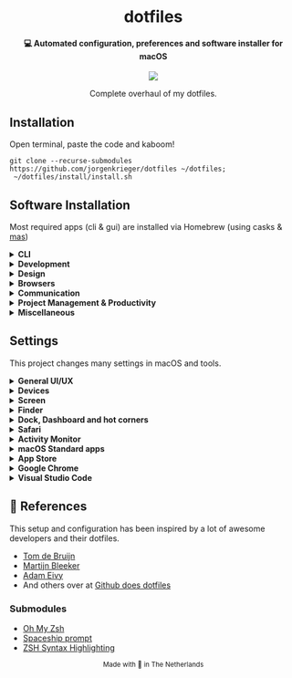 <h1 align="center">dotfiles</h1>
<h4 align="center">💻 Automated configuration, preferences and software installer for macOS</h4>
<p align="center"><img src="https://img.shields.io/badge/macOS-Catalina-999999?style=flat-square">

<p align="center">Complete overhaul of my dotfiles. </p>

## Installation

Open terminal, paste the code and kaboom!

```
git clone --recurse-submodules https://github.com/jorgenkrieger/dotfiles ~/dotfiles;
 ~/dotfiles/install/install.sh
```

## Software Installation
Most required apps (cli & gui) are installed via Homebrew (using casks & [mas](https://github.com/mas-cli/mas))

<details>
<summary><b>CLI</b></summary>

- [mas](https://github.com/mas-cli/mas) - Mac App Store extension for Homebrew
- [git](https://git-scm.com/) - Latest Git version
- [zsh](https://www.zsh.org/) - Latest ZSH version
- [bat](https://github.com/sharkdp/bat) - Improved version of cat
- [tree](https://formulae.brew.sh/formula/tree#default) - Tree view of directories
- [wget](https://www.gnu.org/software/wget/) - Alternative to curl
- [dockutil](https://github.com/kcrawford/dockutil) - macOS Dock Utility
- [node](https://nodejs.org/en/) - NodeJS
- [python](https://www.python.org/) - Python version 3
</details>

<details>
<summary><b>Development</b></summary>

- [Visual Studio Code](https://github.com/microsoft/vscode) - Main editor
- [iTerm2](https://iterm2.com/) - Terminal
- [Docker](https://www.docker.com/) - Development environment
- [Sequel Pro](https://sequelpro.com/) - Database manager
- [Transmit](https://www.panic.com/transmit/) - FTP, SFTP, S3 and more
- [Postman](https://www.getpostman.com/) - API Exploration 
- [Dash](https://kapeli.com/dash) - Offline code docs
- [Hammerspoon](https://www.hammerspoon.org/) - macOS programming via Lua
- [Arduino](https://www.arduino.cc/) - 
</details>


<details>
<summary><b>Design</b></summary>

- [Sketch](https://www.sketch.com/) - Main web design tool
- [Craft Manager](https://www.invisionapp.com/craft) - Plugin for Sketch
- [Adobe Creative Cloud](https://www.adobe.com/creativecloud.html) - Photoshop, Illustrator, InDesign, After Effects, Premiere, Lightroom
- [ImageOptim](https://imageoptim.com/mac) - Image filesize compression
</details>

<details>
<summary><b>Browsers</b></summary>

- [Microsoft Edge (developer channel)](https://www.microsoftedgeinsider.com/en-us/) - Daily driver
- [Firefox Developer Edition](https://www.mozilla.org/en-US/firefox/developer/) - Development focused browser
- [Google Chrome](https://www.google.nl/chrome/) - Backup
</details>

<details>
<summary><b>Communication</b></summary>

- [Spark](https://sparkmailapp.com/) - Email & calendar
- [Slack](https://slack.com/) - Team communication
- [Skype](https://www.skype.com/) - (Video)calling
- [WhatsApp](https://www.whatsapp.com/) - Instant messaging
- [LINE](https://line.me/en/) - Instant messaging
- [KakaoTalk](https://www.kakaocorp.com/service/KakaoTalk?lang=en) - Instant messsaging
</details>

<details>
<summary><b>Project Management & Productivity</b></summary>

- [1Password](https://1password.com/) - Password manager
- [Alfred](https://www.alfredapp.com/) - Improved mac spotlight
- [Amphetamine](https://apps.apple.com/us/app/amphetamine/id937984704?mt=12) - Prevent standby
- [Bartender](https://www.macbartender.com/) - Icon cleaner
- [Endel](https://endel.io/) - Audio soundscapes
- [Harvest](https://www.getharvest.com/) - Time tracking
- [Notion](https://www.notion.so/) - To-do lists, internal wiki
</details>

<details>
<summary><b>Miscellaneous</b></summary>

- Keynote
- Pages
- Numbers
</details>

## Settings
This project changes many settings in macOS and tools.

<details>
<summary><b>General UI/UX</b></summary>

- Disable the sound effects on boot
- Increase window resize speed for Cocoa apps
- Expand save panel by default
- Expand print panel by default
- Save to disk (not to iCloud) by default
- Automatically quit printer app once the print jobs complete
- Disable the "Are you sure you want to open this application?" dialog
- Remove duplicates in the "Open With" menu
- Disable automatic termination of inactive apps
- Restart automatically if the computer freezes
- Disable smart dashes as they're annoying when typing codes
- Disable smart quote replacement
- Disable auto-correct
</details>

<details>
<summary><b>Devices</b></summary>

- Trackpad
  - Enable tap to click for this user and login screen
  - Map bottom right corner to rightclick
- Keyboard
  - Set a blazingly fast keyboard repeat rate
  - Set language and text formats
- Audio
  - Increase sound quality for Bluetooth headphones
- Set timezone
</details>

<details>
<summary><b>Screen</b></summary>

- Require password immediately after sleep
- Save screenshots to the desktop
- Save screenshots in PNG format
- Enable subpixel font rendering on non-Apple LCDs
</details>

<details>
<summary><b>Finder</b></summary>

- Finder: allowing quitting via ⌘ + Q; doing so will also hide desktop icons 
- Finder: disable window animations and Get Info Animations
- Set desktop as the default location for new Finder windows
- Show icons for hard drives, servers and removable drives
- Finder: show all filename extensions
- Finder: show status bar
- Finder: show path bar
- Display full POSIX path as Finder window title
- Keep folders on top when sorting by name
- When performing a search, search the current folder by default
- Disable the warning when changing a file extension
- Enable spring loading for directories
- Remove spring loading delay for directories
- Avoid creating .DS_Store files on network or USB
- Automatically open a new Finder window when a volume is mounted
- Use list view in all Finder windows by default
- Show the ~/Library folder
- Show the /Volumes folder
- Expand the File Info panes
</details>

<details>
  <summary><b>Dock, Dashboard and hot corners</b></summary>

  - Show indicator lights for open applications in the Dock
  - Don't animate opening applications from the Dock
  - Speed up Mission Control animations
  - Don't group windows by application in Mission Control
  - Disable Dashboard
  - Don't show Dashboard as a space
  - Don't automatically rearrange Spaces based on most recent use
  - Remove the auto-hiding Dock delay
  - Remove the animation when hiding/showing the Dock
</details>

<details>
<summary><b>Safari</b></summary>

- Privacy: don't send search queries to Apple
- Press Tab to highlight each item on a web page
- Show the full URL in the address bar (note: this still hides the scheme)
- Prevent Safari from opening 'safe' files automatically after downloading
- Allowing hitting the Backspace key to go to the previous page in history
- Hide Safari's bookmarks bar by default
- Hide Safari's sidebar in Top Sites
- Enable Safari's debug menu
- Make Safari's search banners default to Contains instead of Starts With
- Enable the Develop menu and the Web Inspector in Safari
- Add a context menu item for showing the Web Inspector in web views
- Enable continuous spellchecking
- Disable auto-correct
- Disable AutoFill
- Warn about fraudulent websites
- Disable Java
- Block pop-up windows
- Enable "Do Not Track"
- Update extensions automatically
</details>

<details>
  <summary><b>Activity Monitor</b></summary>

  - Show the main window when launching Activity Monitor
  - Visualize CPU usage in the Activity Monitor Dock icon
  - Show all processes in Activity Monitor
  - Sort Activity Monitor results by CPU usage
</details>

<details>
  <summary><b>macOS Standard apps</b></summary>

  - Enable the debug menu in Address Book
  - Enable Dashboard dev mode - allow keeping widgets on the desktop
  - Use plain text mode for the new TextEdit documents
  - Open and save files as UTF-8 in TextEdit
  - Enable the debug menu in Disk Utility
</details>

<details>
  <summary><b>App Store</b></summary>

  - Enable the automatic update check
  - Check for software updates daily, not just once per week
  - Download newly available updates in background
  - Install System data files & security updates
  - Turn on app auto-update
</details>

<details>
  <summary><b>Google Chrome</b></summary>

  - Disable the all too sensitive backswipe on trackpads
  - Disable the all too sensitive backswipe on Magic Mouse
  - Use the system-native print preview dialog
  - Expand the print dialog by default
</details>

<details>
  <summary><b>Visual Studio Code</b></summary>

  - Disable Apple press and hold for VS Code
</details>


## 🖤 References

This setup and configuration has been inspired by a lot of awesome developers and their dotfiles.

- [Tom de Bruijn](https://github.com/tombruijn/dotfiles)
- [Martijn Bleeker](https://github.com/martijnbleeker/dotfiles)
- [Adam Eivy](https://github.com/atomantic/dotfiles)
- And others over at [Github does dotfiles](https://dotfiles.github.io/)


### Submodules

- [Oh My Zsh](https://github.com/ohmyzsh/ohmyzsh)
- [Spaceship prompt](https://github.com/denysdovhan/spaceship-prompt)
- [ZSH Syntax Highlighting](https://github.com/zsh-users/zsh-syntax-highlighting)



<p align="center"><sup>Made with 🧡 in The Netherlands</sup></p>